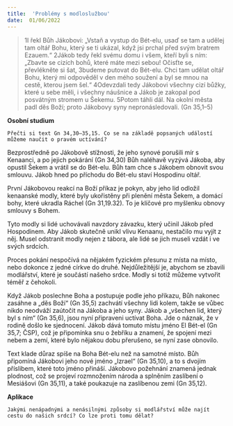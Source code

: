 ```yaml
---
title:  'Problémy s modloslužbou'
date:  01/06/2022
---
```


> <p></p>
> 1I řekl Bůh Jákobovi: „Vstaň a vystup do Bét-elu, usaď se tam a udělej tam oltář Bohu, který se ti ukázal, když jsi prchal před svým bratrem Ezauem.“ 2Jákob tedy řekl svému domu i všem, kteří byli s ním: „Zbavte se cizích bohů, které máte mezi sebou! Očisťte se, převlékněte si šat, 3budeme putovat do Bét-elu. Chci tam udělat oltář Bohu, který mi odpověděl v den mého soužení a byl se mnou na cestě, kterou jsem šel.“ 4Odevzdali tedy Jákobovi všechny cizí bůžky, které u sebe měli, i všechny náušnice a Jákob je zakopal pod posvátným stromem u Šekemu. 5Potom táhli dál. Na okolní města padl děs Boží; proto Jákobovy syny nepronásledovali. (Gn 35,1–5)

**Osobní studium**

`Přečti si text Gn 34,30–35,15. Co se na základě popsaných událostí můžeme naučit o pravém uctívání?`

Bezprostředně po Jákobově stížnosti, že jeho synové porušili mír s Kenaanci, a po jejich pokárání (Gn 34,30) Bůh naléhavě vyzývá Jákoba, aby opustil Šekem a vrátil se do Bét-elu. Bůh tam chce s Jákobem obnovit svou smlouvu. Jákob hned po příchodu do Bét-elu staví Hospodinu oltář.

První Jákobovou reakcí na Boží příkaz je pokyn, aby jeho lid odložil kenaanské modly, které byly ukořistěny při plenění města Šekem, a domácí bohy, které ukradla Ráchel (Gn 31,19.32). To je klíčové pro myšlenku obnovy smlouvy s Bohem.

Tyto modly si lidé uchovávali navzdory závazku, který učinil Jákob před Hospodinem. Aby Jákob skutečně unikl vlivu Kenaanu, nestačilo mu vyjít z něj. Musel odstranit modly nejen z tábora, ale lidé se jich museli vzdát i ve svých srdcích.

Proces pokání nespočívá na nějakém fyzickém přesunu z místa na místo, nebo dokonce z jedné církve do druhé. Nejdůležitější je, abychom se zbavili modlářství, které je součástí našeho srdce. Modly si totiž můžeme vytvořit téměř z čehokoli.

Když Jákob poslechne Boha a postupuje podle jeho příkazu, Bůh nakonec zasáhne a „děs Boží“ (Gn 35,5) zachvátí všechny lidi kolem, takže se vůbec nikdo neodváží zaútočit na Jákoba a jeho syny. Jákob a „všechen lid, který byl s ním“ (Gn 35,6), jsou nyní připraveni uctívat Boha. Jde o náznak, že v rodině došlo ke sjednocení. Jákob dává tomuto místu jméno El Bét-el (Gn 35,7; ČSP), což je připomínka snu o žebříku a znamení, že spojení mezi nebem a zemí, které bylo nějakou dobu přerušeno, se nyní zase obnovilo.

Text klade důraz spíše na Boha Bét-elu než na samotné místo. Bůh připomíná Jákobovi jeho nové jméno „Izrael“ (Gn 35,10), a to s dvojím příslibem, které toto jméno přináší. Jákobovo požehnání znamená jednak plodnost, což se projeví rozmnožením národa a splněním zaslíbení o Mesiášovi (Gn 35,11), a také poukazuje na zaslíbenou zemi (Gn 35,12).

**Aplikace**

`Jakými nenápadnými a nenásilnými způsoby si modlářství může najít cestu do našich srdcí? Co lze proti tomu dělat?`